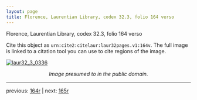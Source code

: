 ```yaml
---
layout: page
title: Florence, Laurentian Library, codex 32.3, folio 164 verso
---
```


Florence, Laurentian Library, codex 32.3, folio 164 verso

Cite this object as `urn:cite2:citelaur:laur32pages.v1:164v`.  The full image is linked to a citation tool you can use to cite regions of the image.

[![laur32_3_0336](http://www.homermultitext.org/iipsrv?IIIF=/project/homer/pyramidal/deepzoom/citelaur/laur32imgs/v1/laur32_3_0336.tif/full/800,/0/default.jpg)](http://www.homermultitext.org/ict2/?urn=urn:cite2:citelaur:laur32imgs.v1:laur32_3_0336) 

<p style="text-align: center; font-style: italic;">Image presumed to in the public domain.</p>

---

previous: [164r](../164r/) | next: [165r](../165r/)